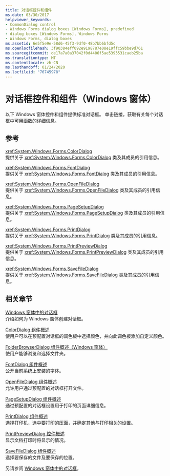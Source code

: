```yaml
---
title: 对话框控件和组件
ms.date: 03/30/2017
helpviewer_keywords:
- CommonDialog control
- Windows Forms dialog boxes [Windows Forms], predefined
- dialog boxes [Windows Forms], Windows Forms
- Windows Forms, dialog boxes
ms.assetid: 6e5f5e9e-58d6-45f3-9df0-48b7bb6bfd5c
ms.openlocfilehash: 3f90384eff092e9198787e08e19ffc59bbe9d761
ms.sourcegitcommit: de17a7a0a37042f0d4406f5ae5393531caeb25ba
ms.translationtype: MT
ms.contentlocale: zh-CN
ms.lasthandoff: 01/24/2020
ms.locfileid: "76745978"
---
```

# <a name="dialog-box-controls-and-components-windows-forms"></a>对话框控件和组件（Windows 窗体）
以下 Windows 窗体控件和组件提供标准对话框。 单击链接，获取有关每个对话框中可用函数的详细信息。  
  
## <a name="reference"></a>参考  
 <xref:System.Windows.Forms.ColorDialog>  
 提供关于 <xref:System.Windows.Forms.ColorDialog> 类及其成员的引用信息。  
  
 <xref:System.Windows.Forms.FontDialog>  
 提供关于 <xref:System.Windows.Forms.FontDialog> 类及其成员的引用信息。  
  
 <xref:System.Windows.Forms.OpenFileDialog>  
 提供关于 <xref:System.Windows.Forms.OpenFileDialog> 类及其成员的引用信息。  
  
 <xref:System.Windows.Forms.PageSetupDialog>  
 提供关于 <xref:System.Windows.Forms.PageSetupDialog> 类及其成员的引用信息。  
  
 <xref:System.Windows.Forms.PrintDialog>  
 提供关于 <xref:System.Windows.Forms.PrintDialog> 类及其成员的引用信息。  
  
 <xref:System.Windows.Forms.PrintPreviewDialog>  
 提供关于 <xref:System.Windows.Forms.PrintPreviewDialog> 类及其成员的引用信息。  
  
 <xref:System.Windows.Forms.SaveFileDialog>  
 提供关于 <xref:System.Windows.Forms.SaveFileDialog> 类及其成员的引用信息。  
  
## <a name="related-sections"></a>相关章节  
 [Windows 窗体中的对话框](../dialog-boxes-in-windows-forms.md)  
 介绍如何为 Windows 窗体创建对话框。  
  
 [ColorDialog 组件概述](colordialog-component-overview-windows-forms.md)  
 使用户可以在预配置对话框的调色板中选择颜色，并向此调色板添加自定义颜色。  
  
 [FolderBrowserDialog 组件概述（Windows 窗体）](folderbrowserdialog-component-overview-windows-forms.md)  
 使用户能够浏览和选择文件夹。  
  
 [FontDialog 组件概述](fontdialog-component-overview-windows-forms.md)  
 公开当前系统上安装的字体。  
  
 [OpenFileDialog 组件概述](openfiledialog-component-overview-windows-forms.md)  
 允许用户通过预配置的对话框打开文件。  
  
 [PageSetupDialog 组件概述](pagesetupdialog-component-overview-windows-forms.md)  
 通过预配置的对话框设置用于打印的页面详细信息。  
  
 [PrintDialog 组件概述](printdialog-component-overview-windows-forms.md)  
 选择打印机，选中要打印的压面，并确定其他与打印相关的设置。  
  
 [PrintPreviewDialog 控件概述](printpreviewdialog-control-overview-windows-forms.md)  
 显示文档打印时将显示的情况。  
  
 [SaveFileDialog 组件概述](savefiledialog-component-overview-windows-forms.md)  
 选择要保存的文件及要保存的位置。  
  
 另请参阅 [Windows 窗体中的对话框](../dialog-boxes-in-windows-forms.md)。
